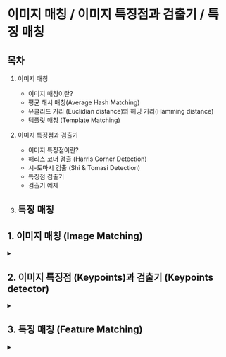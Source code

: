 # 이미지 매칭 / 이미지 특징점과 검출기 / 특징 매칭

## 목차
1. 이미지 매칭
   - 이미지 매칭이란?
   - 평균 해시 매칭(Average Hash Matching)
   - 유클리드 거리 (Euclidian distance)와 해밍 거리(Hamming distance)
   - 템플릿 매칭 (Template Matching)

2. 이미지 특징점과 검출기
   - 이미지 특징점이란?
   - 해리스 코너 검출 (Harris Corner Detection)
   - 시-토마시 검출 (Shi & Tomasi Detection)
   - 특징점 검출기
   - 검출기 예제
  
3. 특징 매칭
   - 

## 1. 이미지 매칭 (Image Matching)
<details>
<summary></summary>
<div markdown="1">

## **1-1. 이미지 매칭이란?**

서로 다른 **두 이미지를 비교해서 짝이 맞는 같은 형태의 객체**가 있는지 찾아내는 기술

의미있는 특징들을 **적절한 숫자로 변환 후 그 숫자를 비교하여 적합성을 판단**한다.

> 특징을 대표하는 숫자를 _특징 벡터_ 또는 _특징 디스크립터_ 라고 한다.

## **1-2. 평균 해시 매칭(Average Hash Matching)**

효과는 떨어지지만 구현이 아주 간단한 이미지 매칭 기법

특징 벡터를 평균값으로 구한다.

[특징 벡터 구하는 방법]

> 1. 이미지를 가로 세로 비율과 무관하게 특정한 크기로 축소합니다.
>
> 2. 픽셀 전체의 평균값을 구해서 각 픽셀의 값이 평균보다 작으면 0, 크면 1로 바꿉니다.
>
> 3. 0 또는 1로만 구성된 각 픽셀 값을 1행 1열로 변환합니다. (이는 한 개의 2진수 숫자로 볼 수 있습니다.)

```python3
# 권총을 평균 해시로 변환, 16X16 크기의 평균 해시를 가진다.

import cv2

# @영상 읽어서 그레이 스케일로 변환
img = cv2.imread('../img/pistol.jpg')
gray = cv2.cvtColor(img, cv2.COLOR_BGR2GRAY)

# @8x8 크기로 축소
gray = cv2.resize(gray, (16,16))

# @영상의 평균값 구하기
avg = gray.mean()

# @평균값을 기준으로 0과 1로 변환
bin = 1 * (gray > avg)
print(bin)

# @2진수 문자열을 16진수 문자열로 변환
dhash = []
for row in bin.tolist():
    s = ''.join([str(i) for i in row])
    dhash.append('%02x'%(int(s,2)))
dhash = ''.join(dhash)
print(dhash)

cv2.namedWindow('pistol', cv2.WINDOW_GUI_NORMAL)
cv2.imshow('pistol', img)
cv2.waitKey(0)
```
<img width="410" height="266" alt="image" src="https://github.com/user-attachments/assets/072499eb-fed2-427c-b5b2-e194448c7312" />

<img width="770" height="415" alt="image" src="https://github.com/user-attachments/assets/e895f9ef-c752-47bb-adfc-d445c43d52fd" />



## **1-3. 유클리드 거리 (Euclidian distance)와 해밍 거리(Hamming distance)**

*두 이미지가 얼마나 비슷한지를 측정하는 방법 중 가장 대표적인 두 가지는 다음과 같다.*

## [유클리드 거리]

**두 값의 차이로 거리를 계산한다.**

예) 5를 각각 1과 7로 비교할 경우
5와의 유클리드 거리 5-1 = 4와, 7과의 유클리드 거리 7 - 5 = 2이므로 차이가 작은 7이 5와 더 유사하다.

openCV에서는 cv2.norm() 함수를 사용한다.
```
distance = cv2.norm(src1, src2, cv2.NORM_L2)
```
`src1` :	첫 번째 입력 배열 (NumPy 벡터, 이미지 등)

`src2` :	두 번째 입력 배열 (크기/타입 동일해야 함)

`cv2.NORM_L2` :	유클리드 거리 방식 (L2 노름)

`distance` :	반환값 - 두 배열 간 유클리드 거리 (float)

## [해밍 거리]

**두 값의 길이가 같을 때 각 자릿 값이 다른 것이 몇개인지를 계산한다.**

예) 12345를 각각 12354와 92345로 비교할 경우
12354와 마지막 두자리가 다르므로 해밍 거리 = 2와, 92345와 처음 한자리가 다르므로 햄이 거리 = 1이므로 92345와 더 유사하다.

openCV에서는 cv2.norm() 함수를 사용한다.
```
distance = cv2.norm(src1, src2, cv2.NORM_HAMMING)
```
`src1` :	첫 번째 이진 시퀀스 (예: dtype=uint8의 배열)

`src2` :	두 번째 이진 시퀀스 (크기 같아야 함)

`cv2.NORM_HAMMING` :	해밍 거리 방식 (각 비트 비교)

`distance` :	반환값 - 두 배열 간 해밍 거리 (int)

```python3
# 사물 이미지 중에서 권총 이미지 찾기, 16X16 평균 해쉬 사용

import cv2
import numpy as np
import glob

img = cv2.imread('../img/pistol.jpg')
cv2.imshow('query', img)

# @비교할 영상들이 있는 경로
search_dir = '../img/101_ObjectCategories'

# @이미지를 16x16 크기의 평균 해쉬로 변환
def img2hash(img):
    gray = cv2.cvtColor(img, cv2.COLOR_BGR2GRAY)
    gray = cv2.resize(gray, (16, 16))
    avg = gray.mean()
    bi = 1 * (gray > avg)
    return bi

# @해밍 거리 측정 함수
def hamming_distance(a, b):
    a = a.reshape(1,-1)
    b = b.reshape(1,-1)
    # 같은 자리의 값이 서로 다른 것들의 합
    distance = (a !=b).sum()
    return distance

# @권총 영상의 해쉬 구하기
query_hash = img2hash(img)

# @이미지 데이타 셋 디렉토리의 모든 영상 파일 경로
img_path = glob.glob(search_dir+'/**/*.jpg')
for path in img_path:

    # 데이타 셋 영상 한개 읽어서 표시
    img = cv2.imread(path)
    cv2.imshow('searching...', img)
    cv2.waitKey(5)

    # 데이타 셋 영상 한개의 해시
    a_hash = img2hash(img)

    # 해밍 거리 산출
    dst = hamming_distance(query_hash, a_hash)

    # 해밍거리 25% 이내만 출력
    if dst/256 < 0.25: 
        print(path, dst/256)
        cv2.imshow(path, img)
        
cv2.destroyWindow('searching...')
cv2.waitKey(0)
cv2.destroyAllWindows()
```
<img width="1280" height="700" alt="image" src="https://github.com/user-attachments/assets/c53f2746-1d31-4eef-8fa5-9a65cffe7227" />



## **1-4. 템플릿 매칭 (Template Matching)**

특정 물체에 대한 이미지를 준비해 두고 **그 물체가 포함되어 있을 것이라 에상할 수 있는 이미지와 비교 매칭**하여 위치는 찾는 방법

cv2.matchTemplate() 함수를 사용한다.
```
result = cv2.matchTemplate(img, templ, method, result, mask)
```
`img `: 입력 이미지

`templ` : 템플릿 이미지

`method` : 매칭 메서드

(cv2.TM_SQDIFF: 제곱 차이 매칭, 완벽 매칭:0, 나쁜 매칭: 큰 값

cv2.TM_SQDIFF_NORMED: 제곱 차이 매칭의 정규화

cv2.TM_CCORR: 상관관계 매칭, 완벽 매칭: 큰 값, 나쁜 매칭: 0

cv2.TM_CCORR_NORMED: 상관관계 매칭의 정규화

cv2.TM_CCOEFF: 상관계수 매칭, 완벽 매칭:1, 나쁜 매칭: -1

cv2.TM_CCOEFF_NORMED: 상관계수 매칭의 정규화)

`result(optional)` : 매칭 결과, (W - w + 1) x (H - h + 1) 크기의 2차원 배열

`mask(optional)` : TM_SQDIFF, TM_CCORR_NORMED인 경우 사용할 마스크

cv2.matchTemplate() 함수를 사용하여 반환된 베열의 최소값 또는 최대값을 구할 때는 cv2.minMaxLoc() 함수를 사용한다.
```
minVal, maxVal, minLoc, maxLoc = cv2.minMaxLoc(src, mask)
```
`src` : 입력 1 채널 배열

`minVal, maxVal` : 배열 전체에서의 최소 값, 최대 값

`minLoc, maxLoc` : 최소 값과 최대 값의 좌표 (x, y)

```python3
# 템플릿 매칭으로 객체 위치 검출

import cv2
import numpy as np

# @입력이미지와 템플릿 이미지 읽기
img = cv2.imread('../img/figures.jpg')
template = cv2.imread('../img/taekwonv1.jpg')
th, tw = template.shape[:2]
cv2.imshow('template', template)

# @3가지 매칭 메서드 순회
methods = ['cv2.TM_CCOEFF_NORMED', 'cv2.TM_CCORR_NORMED', \
                                     'cv2.TM_SQDIFF_NORMED']
'''
출력 값
cv2.TM_CCOEFF_NORMED 0.5131933093070984
cv2.TM_CCORR_NORMED 0.9238022565841675
cv2.TM_SQDIFF_NORMED 0.17028295993804932
'''

for i, method_name in enumerate(methods):
    img_draw = img.copy()
    method = eval(method_name)

    # 템플릿 매칭
    res = cv2.matchTemplate(img, template, method)

    # 최솟값, 최댓값과 그 좌표 구하기
    min_val, max_val, min_loc, max_loc = cv2.minMaxLoc(res)
    print(method_name, min_val, max_val, min_loc, max_loc)

    # TM_SQDIFF의 경우 최솟값이 좋은 매칭, 나머지는 그 반대
    if method in [cv2.TM_SQDIFF, cv2.TM_SQDIFF_NORMED]:
        top_left = min_loc
        match_val = min_val
    else:
        top_left = max_loc
        match_val = max_val

    # 매칭 좌표 구해서 사각형 표시      
    bottom_right = (top_left[0] + tw, top_left[1] + th)
    cv2.rectangle(img_draw, top_left, bottom_right, (0,0,255),2)

    # 매칭 포인트 표시
    cv2.putText(img_draw, str(match_val), top_left, \
                cv2.FONT_HERSHEY_PLAIN, 2,(0,255,0), 1, cv2.LINE_AA)
    cv2.imshow(method_name, img_draw)
    
cv2.waitKey(0)
cv2.destroyAllWindows()
```
<img width="1280" height="470" alt="image" src="https://github.com/user-attachments/assets/da7b2714-c98c-477d-a650-3bcfeffc02a5" />

</div>
</details>

## 2. 이미지 특징점 (Keypoints)과 검출기 (Keypoints detector)

<details>
<summary></summary>
<div markdown="1">

## **2-1. 이미지 특징점이란?**

말 그대로 **이미지에서 특징이 되는 부분**

이미지끼리 매칭시 각 이미지에서 특징이 되는 부분을 비교한다. 즉, 이미지 특징점은 이미지를 매칭 할 때 사용됨

키포인트(Keypoints)라고 하며, 주로 **물체의 모서리나 코너를 특징점으로 사용**한다.

## **2-2. 해리스 코너 검출 (Harris Corner Detection)**

소벨(Sobel) 미분을 사용해 경곗값을 검출하여 경곗값의 경사도 변화량을 측정하여

**변화량이 수직, 수평, 대각선 방향으로 크게 변화하는 것을 코너로 판단하는 방법**

즉, 꼭직점을 특징점으로 사용하여 물체의 특징을 구분한다.

<img width="840" height="359" alt="image" src="https://github.com/user-attachments/assets/4e1262da-5853-47e6-9ef1-01961b1863c6" />



cv2.cornerHarris() 함수를 사용한다.
```
dst = cv2.cornerHarris(src, blockSize, ksize, k, dst, borderType)
```
`src` : 입력 이미지, 그레이 스케일

`blockSize` : 이웃 픽셀 범위

`ksize` : 소벨 미분 필터 크기

`k(optional)` : 코너 검출 상수 (보토 0.04~0.06)

`dst(optional)` : 코너 검출 결과 (src와 같은 크기의 1 채널 배열, 변화량의 값, 지역 최대 값이 코너점을 의미)

`borderType(optional)` : 외곽 영역 보정 형식

```python3
# 해리스 코너 검출

import cv2
import numpy as np

img = cv2.imread('../img/house.jpg')
gray = cv2.cvtColor(img, cv2.COLOR_BGR2GRAY)

# @해리스 코너 검출
corner = cv2.cornerHarris(gray, 2, 3, 0.04)

# @변화량 결과의 최대값 10% 이상의 좌표 구하기
coord = np.where(corner > 0.1* corner.max())
coord = np.stack((coord[1], coord[0]), axis=-1)

# @코너 좌표에 동그리미 그리기
for x, y in coord:
    cv2.circle(img, (x,y), 5, (0,0,255), 1, cv2.LINE_AA)

# @변화량을 영상으로 표현하기 위해서 0~255로 정규화
corner_norm = cv2.normalize(corner, None, 0, 255, cv2.NORM_MINMAX, cv2.CV_8U)

# @화면에 출력
corner_norm = cv2.cvtColor(corner_norm, cv2.COLOR_GRAY2BGR)
merged = np.hstack((corner_norm, img))

cv2.imshow('Harris Corner', merged)
cv2.waitKey()
cv2.destroyAllWindows()
```
<img width="1062" height="350" alt="image" src="https://github.com/user-attachments/assets/2da5b165-b1df-4765-9fb4-fd5987f9488b" />



## **2-3. 시-토마시 검출 (Shi & Tomasi Detection)**

해리스 코너 검출을 개선한 알고리즘

cv2.goodFeaturesToTrack() 함수를 사용한다.
```
corners = cv2.goodFeaturesToTrack(img, maxCorners, qualityLevel, minDistance, corners, mask, blockSize, useHarrisDetector, k)
```
`img` : 입력 이미지

`maxCorners` : 얻고 싶은 코너의 개수, 강한 것 순으로

`qualityLevel` : 코너로 판단할 스레시홀드 값

`minDistance` : 코너 간 최소 거리

`mask(optional)` : 검출에 제외할 마스크

`blockSize(optional)=3` : 코너 주변 영역의 크기

`useHarrisDetector(optional)=False` : 코너 검출 방법 선택 (True: 해리스 코너 검출 방법, False: 시와 토마시 코너 검출 방법)

`k(optional)` : 해리스 코너 검출 방법에 사용할 k 계수

`corners` : 코너 검출 좌표 결과, N x 1 x 2 크기의 배열, 실수 값이므로 정수로 변형 필요

**useHarrisDetector 파라미터에 True를 전달하면 해리스 코너 검출**

**디폴트 값인 False를 전달하면 시와 토마시 코너 검출**

```python3
# 시와 토마시 코너 검출

import cv2
import numpy as np

img = cv2.imread('../img/house.jpg')
gray = cv2.cvtColor(img, cv2.COLOR_BGR2GRAY)

# @시-토마스의 코너 검출 메서드
corners = cv2.goodFeaturesToTrack(gray, 80, 0.01, 10)

# @실수 좌표를 정수 좌표로 변환
corners = np.int32(corners)

# @좌표에 동그라미 표시
for corner in corners:
    x, y = corner[0]
    cv2.circle(img, (x, y), 5, (0,0,255), 1, cv2.LINE_AA)

cv2.imshow('Corners', img)
cv2.waitKey()
cv2.destroyAllWindows()
```
<img width="531" height="350" alt="image" src="https://github.com/user-attachments/assets/85040fea-5ab9-459c-8341-9ed3f3c0e246" />



## **2-4. 특징점 검출기**

특징점 검출기의 반환 결과는 특징점의 좌표뿐 아니라 **다양한 정보도 함께 출력**한다.

detector.detect() 함수를 사용한다._(detector에 각 특징점 검출기 함수를 대입)_
```
keypoints = detector.detect(img, mask): 특징점 검출 함수
```
`img` : 입력 이미지

`mask(optional)` : 검출 제외 마스크

`keypoints` : 특징점 검출 결과 (KeyPoint의 리스트)

```
Keypoint: 특징점 정보를 담는 객체
```
`pt` : 특징점 좌표(x, y), float 타입으로 정수 변환 필요

`size` : 의미 있는 특징점 이웃의 반지름

`angle` : 특징점 방향 (시계방향, -1=의미 없음)

`response` : 특징점 반응 강도 (추출기에 따라 다름)

`octave` : 발견된 이미지 피라미드 계층

`class_id` : 특징점이 속한 객체 ID

특징점을 표시해주는 전용 함수 cv2.drawKeypoints()를 사용한다.
```
outImg = cv2.drawKeypoints(img, keypoints, outImg, color, flags)
```
`img` : 입력 이미지

`keypoints` : 표시할 특징점 리스트

`outImg` : 특징점이 그려진 결과 이미지

`color(optional)` : 표시할 색상 (default: 랜덤)

`flags(optional)' : 표시 방법

(cv2.DRAW_MATCHES_FLAGS_DEFAULT: 좌표 중심에 동그라미만 그림(default)

cv2.DRAW_MATCHES_FLAGS_DRAW_RICH_KEYPOINTS : 동그라미의 크기를 size와 angle을 반영해서 그림)

## **2-5. 검출기 예제**

**[1. GFTTDetector]**
```python3
# GFTTDetector로 특징점 검출

import cv2
import numpy as np
 
img = cv2.imread("../img/house.jpg")
gray = cv2.cvtColor(img, cv2.COLOR_BGR2GRAY)

# Good feature to trac 검출기 생성
gftt = cv2.GFTTDetector_create() 
# 특징점 검출
keypoints = gftt.detect(gray, None)
# 특징점 그리기
img_draw = cv2.drawKeypoints(img, keypoints, None)

# 결과 출력
cv2.imshow('GFTTDectector', img_draw)
cv2.waitKey(0)
cv2.destrolyAllWindows()
```
<img width="531" height="350" alt="image" src="https://github.com/user-attachments/assets/4f8587c4-220d-4e30-bafd-4edc91108bdf" />



**[2. FAST(Feature from Accelerated Segment Test)]**

미분 계산을 하지않고 픽셀 중심으로 원을 그려 코너로 판단함

<img width="550" height="263" alt="image" src="https://github.com/user-attachments/assets/0a0959b3-0638-459a-ba53-01b1fc725e6b" />



```python3
# FAST로 특징점 검출

import cv2
import numpy as np

img = cv2.imread('../img/house.jpg')
gray = cv2.cvtColor(img, cv2.COLOR_BGR2GRAY)

# FASt 특징 검출기 생성
fast = cv2.FastFeatureDetector_create(50)

# 특징점 검출
keypoints = fast.detect(gray, None)

# 특징점 그리기
img = cv2.drawKeypoints(img, keypoints, None)

# 결과 출력
cv2.imshow('FAST', img)
cv2.waitKey()
cv2.destroyAllWindows()
```
<img width="531" height="350" alt="image" src="https://github.com/user-attachments/assets/f5256f33-a410-4144-b8bf-cdf811954f8d" />



**[3. SimpleBlobDetector]**

이진 스케일로 연결된 픽셀 그룹, 자잘한 객체는 노이즈로 한단하고 일정 크기 이상의 큰 객체만 찾는 검출기

```python3
# SimpleBolbDetector 검출기

import cv2
import numpy as np
 
img = cv2.imread("../img/house.jpg")
gray = cv2.cvtColor(img, cv2.COLOR_BGR2GRAY)

# SimpleBlobDetector 생성
detector = cv2.SimpleBlobDetector_create()

# 키 포인트 검출
keypoints = detector.detect(gray)

# 키 포인트를 빨간색으로 표시
img = cv2.drawKeypoints(img, keypoints, None, (0,0,255),\
                flags=cv2.DRAW_MATCHES_FLAGS_DRAW_RICH_KEYPOINTS)
 
cv2.imshow("Blob", img)
cv2.waitKey(0)
```
<img width="531" height="350" alt="image" src="https://github.com/user-attachments/assets/4e910264-2a0e-4930-b2ea-e0f464e957c1" />



**[4. SimpleBlobDetector에 필터 옵션 추가]**
```python3
# 필터 옵션으로 생성한 SimpleBlobDetector 검출기

import cv2
import numpy as np
 
img = cv2.imread("../img/house.jpg")
gray = cv2.cvtColor(img, cv2.COLOR_BGR2GRAY)

# blob 검출 필터 파라미터 생성
params = cv2.SimpleBlobDetector_Params()

# 경계값 조정
params.minThreshold = 10
params.maxThreshold = 240
params.thresholdStep = 5

# 면적 필터 켜고 최소 값 지정
params.filterByArea = True
params.minArea = 200
  
# 컬러, 볼록 비율, 원형비율 필터 옵션 끄기
params.filterByColor = False
params.filterByConvexity = False
params.filterByInertia = False
params.filterByCircularity = False 

# 필터 파라미터로 blob 검출기 생성
detector = cv2.SimpleBlobDetector_create(params)

# 키 포인트 검출
keypoints = detector.detect(gray)

# 키 포인트 그리기
img_draw = cv2.drawKeypoints(img, keypoints, None, None,\
                     cv2.DRAW_MATCHES_FLAGS_DRAW_RICH_KEYPOINTS)

cv2.imshow("Blob with Params", img_draw)
cv2.waitKey(0)
```
<img width="531" height="350" alt="image" src="https://github.com/user-attachments/assets/1272d5b1-089a-4b51-9f45-b8d140081da6" />

</div>
</details>

## 3. 특징 매칭 (Feature Matching)

<details>
<summary></summary>
<div markdown="1">

## **3-1. 특징 매칭이란?**

서로 다른 두 이미지에서 **특징점과 특징 디스크립터**를 비교해 비슷한 객체끼리 짝짖는 것

cv2.DescriptorMatcher_create() 함수를 사용한다.
```
matcher = cv2.DescriptorMatcher_create(matcherType): 매칭기 생성자
```
`matcherType` : 생성할 구현 클래스의 알고리즘

("BruteForce": NORM_L2를 사용하는 BFMatcher

"BruteForce-L1": NORM_L1을 사용하는 BFMatcher

"BruteForce-Hamming": NORM_HAMMING을 사용하는 BRMatcher

"BruteForce-Hamming(2)": NORM_HAMMING2를 사용하는 BFMatcher

"FlannBased": NORM_L2를 사용하는 FlannBasedMatcher)

---

cv2.DescriptorMatcher_create() 함수를 사용하여 생성된 특징 매칭기에서 두 개의 디스크립터를 비교하는 함수는 세 가지가 있다.



**[1. matcher.match()]**
```
matches: matcher.match(queryDescriptors, trainDescriptors, mask): 1개의 최적 매칭
```
`queryDescriptors` : 특징 디스크립터 배열, 매칭의 기준이 될 디스크립터

`trainDescriptors` : 특징 디스크립터 배열, 매칭의 대상이 될 디스크립터

`mask(optional)` : 매칭 진행 여부 마스크

`matches` : 매칭 결과, DMatch 객체의 리스트



**[2. matcher.knnMatch()]**
```
matches = matcher.knnMatch(queryDescriptors, trainDescriptors, k, mask, compactResult): k개의 가장 근접한 매칭
```
`k` : 매칭할 근접 이웃 개수
`compactResult(optional)` : True: 매칭이 없는 경우 매칭 결과에 불포함 (default=False)



**[3. matcher.radiusMatch()]**
```
matches = matcher.radiusMatch(queryDescriptors, trainDescriptors, maxDistance, mask, compactResult): maxDistance 이내의 거리 매칭
```
`maxDistance` : 매칭 대상 거리



위의 세 함수의 반환 결과는 DMatch 객체 리스트로 받는다.
```
DMatch: 매칭 결과를 표현하는 객체
```
`queryIdx` : queryDescriptors의 인덱스

`trainIdx` : trainDescriptors의 인덱스

`imgIdx` : trainDescriptor의 이미지 인덱스

`distance` : 유사도 거리



매칭 결과를 시작적으로 표현하기 위해서 두 이미지를 하나로 합친 후 매칭점끼리 선으로 연결하는 작업을 drawMatches() 함수로 할 수 있다.
```
cv2.drawMatches(img1, kp1, img2, kp2, matches, flags): 매칭점을 이미지에 표시
```
`img1, kp1` : queryDescriptor의 이미지와 특징점

`img2, kp2` : trainDescriptor의 이미지와 특징점

`matches` : 매칭 결과

`flags` : 매칭점 그리기 옵션 (cv2.DRAW_MATCHES_FLAGS_DEFAULT: 결과 이미지 새로 생성(default값)

cv2.DRAW_MATCHES_FLAGS_DRAW_OVER_OUTIMG: 결과 이미지 새로 생성 안 함

cv2.DRAW_MATCHES_FLAGS_DRAW_RICH_KEYPOINTS: 특징점 크기와 방향도 그리기

cv2.DRAW_MATCHES_FLAGS_NOT_DRAW_SINGLE_POINTS: 한쪽만 있는 매칭 결과 그리기 제외)

## **3-2. **
